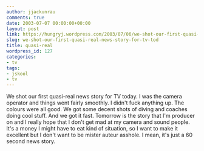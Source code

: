```yaml
---
author: jjackunrau
comments: true
date: 2003-07-07 00:00:00+00:00
layout: post
link: https://hungryj.wordpress.com/2003/07/06/we-shot-our-first-quasi-real-news-story-for-tv-tod/
slug: we-shot-our-first-quasi-real-news-story-for-tv-tod
title: quasi-real
wordpress_id: 127
categories:
- tv
tags:
- jskool
- tv
---
```


We shot our first quasi-real news story for TV today.  I was the camera operator and things went fairly smoothly.  I didn't fuck anything up.  The colours were all good.  We got some decent shots of diving and coaches doing cool stuff.  And we got it fast.  Tomorrow is the story that I'm producer on and I really hope that I don't get mad at my camera and sound people.  It's a money I might have to eat kind of situation, so I want to make it excellent but I don't want to be mister auteur asshole.  I mean, it's just a 60 second news story.
